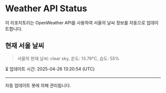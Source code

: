 
# Weather API Status

이 리포지토리는 OpenWeather API를 사용하여 서울의 날씨 정보를 자동으로 업데이트합니다.

## 현재 서울 날씨
> 서울의 현재 날씨: clear sky, 온도: 13.76°C, 습도: 55%

⏳ 업데이트 시간: 2025-04-26 13:20:54 (UTC)

---
자동 업데이트 봇에 의해 관리됩니다.
